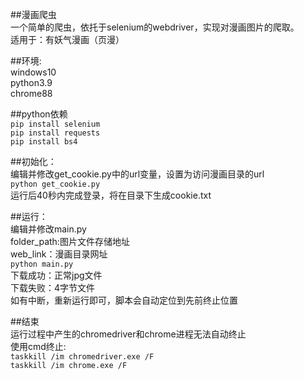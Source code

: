 ##漫画爬虫  
一个简单的爬虫，依托于selenium的webdriver，实现对漫画图片的爬取。  
适用于：有妖气漫画（页漫） 
  
##环境:  
windows10  
python3.9  
chrome88  
  
##python依赖  
`pip install selenium`   
`pip install requests`  
`pip install bs4`  
  
##初始化：  
编辑并修改get_cookie.py中的url变量，设置为访问漫画目录的url  
`python get_cookie.py`  
运行后40秒内完成登录，将在目录下生成cookie.txt  
  
##运行：  
编辑并修改main.py  
folder_path:图片文件存储地址  
web_link：漫画目录网址  
`python main.py`  
下载成功：正常jpg文件  
下载失败：4字节文件  
如有中断，重新运行即可，脚本会自动定位到先前终止位置  
  
##结束  
运行过程中产生的chromedriver和chrome进程无法自动终止  
使用cmd终止:  
`taskkill /im chromedriver.exe /F`  
`taskkill /im chrome.exe /F`
